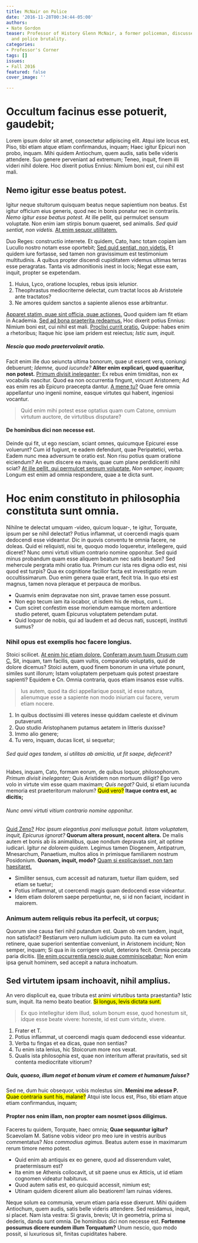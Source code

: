 ```yaml
---
title: McNair on Police
date: '2016-11-28T00:34:44-05:00'
authors:
- Nate Gordon
teaser: Professor of History Glenn McNair, a former policeman, discusses body cameras
  and police brutality.
categories:
- Professor's Corner
tags: []
issues:
- Fall 2016
featured: false
cover_image: ''

---
```

<h1>Occultum facinus esse potuerit, gaudebit;</h1>

<p>Lorem ipsum dolor sit amet, consectetur adipiscing elit. Atqui iste locus est, Piso, tibi etiam atque etiam confirmandus, inquam; Haec igitur Epicuri non probo, inquam. Mihi quidem Antiochum, quem audis, satis belle videris attendere. Suo genere perveniant ad extremum; Teneo, inquit, finem illi videri nihil dolere. Hoc dixerit potius Ennius: Nimium boni est, cui nihil est mali. </p>

<h2>Nemo igitur esse beatus potest.</h2>

<p>Igitur neque stultorum quisquam beatus neque sapientium non beatus. Est igitur officium eius generis, quod nec in bonis ponatur nec in contrariis. <i>Nemo igitur esse beatus potest.</i> At ille pellit, qui permulcet sensum voluptate. Non enim iam stirpis bonum quaeret, sed animalis. <i>Sed quid sentiat, non videtis.</i> <a href='http://loripsum.net/' target='_blank'>At enim sequor utilitatem.</a> </p>

<p>Duo Reges: constructio interrete. Et quidem, Cato, hanc totam copiam iam Lucullo nostro notam esse oportebit; <a href='http://loripsum.net/' target='_blank'>Sed quid sentiat, non videtis.</a> Et quidem iure fortasse, sed tamen non gravissimum est testimonium multitudinis. A quibus propter discendi cupiditatem videmus ultimas terras esse peragratas. Tanta vis admonitionis inest in locis; Negat esse eam, inquit, propter se expetendam. </p>

<ol>
	<li>Huius, Lyco, oratione locuples, rebus ipsis ielunior.</li>
	<li>Theophrastus mediocriterne delectat, cum tractat locos ab Aristotele ante tractatos?</li>
	<li>Ne amores quidem sanctos a sapiente alienos esse arbitrantur.</li>
</ol>


<p><a href='http://loripsum.net/' target='_blank'>Apparet statim, quae sint officia, quae actiones.</a> Quod quidem iam fit etiam in Academia. <a href='http://loripsum.net/' target='_blank'>Sed ad bona praeterita redeamus.</a> Hoc dixerit potius Ennius: Nimium boni est, cui nihil est mali. <a href='http://loripsum.net/' target='_blank'>Proclivi currit oratio.</a> Quippe: habes enim a rhetoribus; Itaque hic ipse iam pridem est reiectus; <i>Istic sum, inquit.</i> </p>

<h5>Nescio quo modo praetervolavit oratio.</h5>

<p>Facit enim ille duo seiuncta ultima bonorum, quae ut essent vera, coniungi debuerunt; <i>Idemne, quod iucunde?</i> <b>Aliter enim explicari, quod quaeritur, non potest.</b> <a href='http://loripsum.net/' target='_blank'>Primum divisit ineleganter;</a> Ex rebus enim timiditas, non ex vocabulis nascitur. Quod ea non occurrentia fingunt, vincunt Aristonem; Ad eas enim res ab Epicuro praecepta dantur. <a href='http://loripsum.net/' target='_blank'>A mene tu?</a> Quae fere omnia appellantur uno ingenii nomine, easque virtutes qui habent, ingeniosi vocantur. </p>

<blockquote cite='http://loripsum.net'>
	Quid enim mihi potest esse optatius quam cum Catone, omnium virtutum auctore, de virtutibus disputare?
</blockquote>


<h4>De hominibus dici non necesse est.</h4>

<p>Deinde qui fit, ut ego nesciam, sciant omnes, quicumque Epicurei esse voluerunt? Cum id fugiunt, re eadem defendunt, quae Peripatetici, verba. Eadem nunc mea adversum te oratio est. Non risu potius quam oratione eiciendum? An eum discere ea mavis, quae cum plane perdidiceriti nihil sciat? <a href='http://loripsum.net/' target='_blank'>At ille pellit, qui permulcet sensum voluptate.</a> <i>Non semper, inquam;</i> Longum est enim ad omnia respondere, quae a te dicta sunt. </p>

<h1>Hoc enim constituto in philosophia constituta sunt omnia.</h1>

<p>Nihilne te delectat umquam -video, quicum loquar-, te igitur, Torquate, ipsum per se nihil delectat? Potius inflammat, ut coercendi magis quam dedocendi esse videantur. Dic in quovis conventu te omnia facere, ne doleas. Quid ei reliquisti, nisi te, quoquo modo loqueretur, intellegere, quid diceret? Nunc omni virtuti vitium contrario nomine opponitur. Sed quid minus probandum quam esse aliquem beatum nec satis beatum? Sed mehercule pergrata mihi oratio tua. Primum cur ista res digna odio est, nisi quod est turpis? Qua ex cognitione facilior facta est investigatio rerum occultissimarum. Duo enim genera quae erant, fecit tria. In quo etsi est magnus, tamen nova pleraque et perpauca de moribus. </p>

<ul>
	<li>Quamvis enim depravatae non sint, pravae tamen esse possunt.</li>
	<li>Non ego tecum iam ita iocabor, ut isdem his de rebus, cum L.</li>
	<li>Cum sciret confestim esse moriendum eamque mortem ardentiore studio peteret, quam Epicurus voluptatem petendam putat.</li>
	<li>Quid loquor de nobis, qui ad laudem et ad decus nati, suscepti, instituti sumus?</li>
</ul>


<h3>Nihil opus est exemplis hoc facere longius.</h3>

<p>Stoici scilicet. <a href='http://loripsum.net/' target='_blank'>At enim hic etiam dolore.</a> <a href='http://loripsum.net/' target='_blank'>Conferam avum tuum Drusum cum C.</a> Sit, inquam, tam facilis, quam vultis, comparatio voluptatis, quid de dolore dicemus? Stoici autem, quod finem bonorum in una virtute ponunt, similes sunt illorum; Istam voluptatem perpetuam quis potest praestare sapienti? Equidem e Cn. Omnia contraria, quos etiam insanos esse vultis. </p>

<blockquote cite='http://loripsum.net'>
	Ius autem, quod ita dici appellarique possit, id esse natura, alienumque esse a sapiente non modo iniuriam cui facere, verum etiam nocere.
</blockquote>


<ol>
	<li>In quibus doctissimi illi veteres inesse quiddam caeleste et divinum putaverunt.</li>
	<li>Quo studio Aristophanem putamus aetatem in litteris duxisse?</li>
	<li>Immo alio genere;</li>
	<li>Tu vero, inquam, ducas licet, si sequetur;</li>
</ol>


<h6>Sed quid ages tandem, si utilitas ab amicitia, ut fit saepe, defecerit?</h6>

<p>Habes, inquam, Cato, formam eorum, de quibus loquor, philosophorum. <i>Primum divisit ineleganter;</i> Quis Aristidem non mortuum diligit? Ego vero volo in virtute vim esse quam maximam; <i>Quis negat?</i> Quid, si etiam iucunda memoria est praeteritorum malorum? <mark>Quid vero?</mark> <b>Itaque contra est, ac dicitis;</b> </p>

<h6>Nunc omni virtuti vitium contrario nomine opponitur.</h6>

<p><a href='http://loripsum.net/' target='_blank'>Quid Zeno?</a> <i>Hoc ipsum elegantius poni meliusque potuit.</i> <i>Istam voluptatem, inquit, Epicurus ignorat?</i> <b>Quorum altera prosunt, nocent altera.</b> De malis autem et bonis ab iis animalibus, quae nondum depravata sint, ait optime iudicari. <i>Igitur ne dolorem quidem.</i> Legimus tamen Diogenem, Antipatrum, Mnesarchum, Panaetium, multos alios in primisque familiarem nostrum Posidonium. <b>Quonam, inquit, modo?</b> <a href='http://loripsum.net/' target='_blank'>Quam si explicavisset, non tam haesitaret.</a> </p>

<ul>
	<li>Similiter sensus, cum accessit ad naturam, tuetur illam quidem, sed etiam se tuetur;</li>
	<li>Potius inflammat, ut coercendi magis quam dedocendi esse videantur.</li>
	<li>Idem etiam dolorem saepe perpetiuntur, ne, si id non faciant, incidant in maiorem.</li>
</ul>


<h3>Animum autem reliquis rebus ita perfecit, ut corpus;</h3>

<p>Quorum sine causa fieri nihil putandum est. Quam ob rem tandem, inquit, non satisfacit? Bestiarum vero nullum iudicium puto. Ita cum ea volunt retinere, quae superiori sententiae conveniunt, in Aristonem incidunt; Non semper, inquam; Si qua in iis corrigere voluit, deteriora fecit. Omnia peccata paria dicitis. <a href='http://loripsum.net/' target='_blank'>Ille enim occurrentia nescio quae comminiscebatur;</a> Non enim ipsa genuit hominem, sed accepit a natura inchoatum. </p>

<h2>Sed virtutem ipsam inchoavit, nihil amplius.</h2>

<p>An vero displicuit ea, quae tributa est animi virtutibus tanta praestantia? Istic sum, inquit. Ita nemo beato beatior. <mark>Si longus, levis dictata sunt.</mark> </p>

<blockquote cite='http://loripsum.net'>
	Ex quo intellegitur idem illud, solum bonum esse, quod honestum sit, idque esse beate vivere: honeste, id est cum virtute, vivere.
</blockquote>


<ol>
	<li>Frater et T.</li>
	<li>Potius inflammat, ut coercendi magis quam dedocendi esse videantur.</li>
	<li>Verba tu fingas et ea dicas, quae non sentias?</li>
	<li>Tu enim ista lenius, hic Stoicorum more nos vexat.</li>
	<li>Qualis ista philosophia est, quae non interitum afferat pravitatis, sed sit contenta mediocritate vitiorum?</li>
</ol>


<h5>Quis, quaeso, illum negat et bonum virum et comem et humanum fuisse?</h5>

<p>Sed ne, dum huic obsequor, vobis molestus sim. <b>Memini me adesse P.</b> <mark>Quae contraria sunt his, malane?</mark> Atqui iste locus est, Piso, tibi etiam atque etiam confirmandus, inquam; </p>

<h4>Propter nos enim illam, non propter eam nosmet ipsos diligimus.</h4>

<p>Faceres tu quidem, Torquate, haec omnia; <b>Quae sequuntur igitur?</b> Scaevolam M. Satisne vobis videor pro meo iure in vestris auribus commentatus? <i>Nos commodius agimus.</i> Beatus autem esse in maximarum rerum timore nemo potest. </p>

<ul>
	<li>Quid enim ab antiquis ex eo genere, quod ad disserendum valet, praetermissum est?</li>
	<li>Ita enim se Athenis collocavit, ut sit paene unus ex Atticis, ut id etiam cognomen videatur habiturus.</li>
	<li>Quod autem satis est, eo quicquid accessit, nimium est;</li>
	<li>Utinam quidem dicerent alium alio beatiorem! Iam ruinas videres.</li>
</ul>


<p>Neque solum ea communia, verum etiam paria esse dixerunt. Mihi quidem Antiochum, quem audis, satis belle videris attendere. Sed residamus, inquit, si placet. Nam ista vestra: Si gravis, brevis; Ut in geometria, prima si dederis, danda sunt omnia. De hominibus dici non necesse est. <b>Fortemne possumus dicere eundem illum Torquatum?</b> Unum nescio, quo modo possit, si luxuriosus sit, finitas cupiditates habere. </p>
